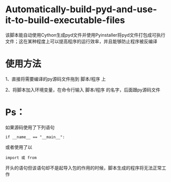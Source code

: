 # Automatically-build-pyd-and-use-it-to-build-executable-files
该脚本能自动使用Cython生成pyd文件并使用Pyinstaller将pyd文件打包成可执行文件；这在某种程度上可以提高程序的运行效率，并且能够防止程序被反编译
# 使用方法
1、直接将需要编译的py源码文件拖到 脚本/程序 上

2、将脚本加入环境变量，在命令行输入 脚本/程序 的名字，后面跟py源码文件
# Ps：
如果源码使用了下列语句

    if __name__ == "__main__":

或者使用了以

    import 或 from

开头的语句但该语句却不是起导入包的作用的时候，脚本生成的程序将无法正常工作
